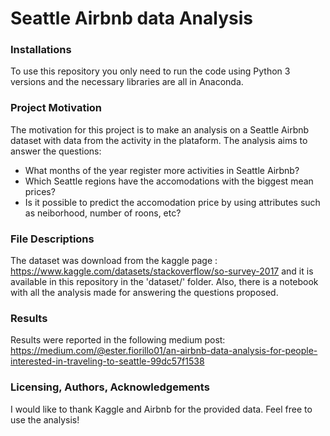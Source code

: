 # Seattle Airbnb data Analysis

### Installations
To use this repository you only need to run the code using Python 3 versions and the necessary libraries are all in Anaconda.

### Project Motivation
The motivation for this project is to make an analysis on a Seattle Airbnb dataset with data from the activity in the plataform. The analysis aims to answer the questions:

- What months of the year register more activities in Seattle Airbnb?
- Which Seattle regions have the accomodations with the biggest mean prices?
- Is it possible to predict the accomodation price by using attributes such as neiborhood, number of roons, etc?

### File Descriptions 
The dataset was download from the kaggle page : https://www.kaggle.com/datasets/stackoverflow/so-survey-2017 and it is available in this repository in the 'dataset/' folder. 
Also, there is a notebook with all the analysis made for answering the questions proposed.

### Results
Results were reported in the following medium post: https://medium.com/@ester.fiorillo01/an-airbnb-data-analysis-for-people-interested-in-traveling-to-seattle-99dc57f1538

### Licensing, Authors, Acknowledgements
I would like to thank Kaggle and Airbnb for the provided data. Feel free to use the analysis!
